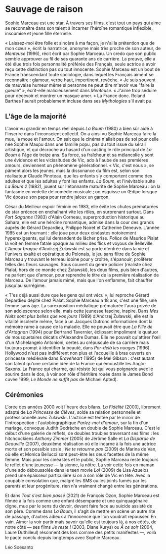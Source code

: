 # Sauvage de raison

Sophie Marceau est une star. À travers ses films, c'est tout un pays qui aime se reconnaître dans son talent à incarner l'héroïne romantique inflexible, insoumise et jeune fille éternelle.

« Laissez-moi être folle et sincère à ma façon, je n'ai la prétention que de mon cœur », écrit la narratrice, anonyme mais très proche de son auteur, de _Menteuse_ (1996), récit écrit par Sophie Marceau. Un credo que son public semble approuver au fil de ses quarante ans de carrière. La preuve, elle a été élue trois fois personnalité préférée des Français, seule actrice à avoir reçu cette distinction pas du tout innocente. Sophie Marceau est un bout de France transcendant toute sociologie, dans lequel les Français aiment se reconnaître : glamour, verbe haut, impertinent, revêche. « Je suis souvent de mauvaise humeur même si personne ne peut dire m'avoir vue "faire la gueule" », écrit-elle malicieusement dans _Menteuse_. « J'aime trop séduire pour décevoir et montrer un masque amer. » La France donc. Roland Barthes l'aurait probablement incluse dans ses _Mythologies_ s'il avait pu.

## L'âge de la majorité

L'avoir vu grandir en temps réel depuis _La Boum_ (1980) a bien sûr aidé à l'inscrire dans l'inconscient collectif. On a ainsi vu Sophie Marceau faire la mue, la moue et l'amour. On sait que le cinéma n'allait pas de soi pour celle née Sophie Maupu dans une famille popu, pas du tout issue du sérail artistique, et qui décroche au hasard d'un casting le rôle principal de _La Boum_ à l'âge de treize ans. Sa force, sa fraîcheur et sa mélancolie y sont une évidence et les vicissitudes de Vic, ado à l'aube de ses premières amours, deviennent un phénomène générationnel. « Vic, c'est nous », se pâment alors les jeunes, mais la dissonance du film est, selon son réalisateur Claude Pinoteau, que les enfants s'y comportent comme des adultes et que les adultes y font les enfants. _La Boum_, et l'inévitable suite _La Boum 2_ (1982), jouent sur l'étonnante maturité de Sophie Marceau : on la fantasme en vedette de comédie musicale ; on esquisse un Œdipe lorsque Vic épouse son papa pour rendre jaloux un garçon.

César du Meilleur espoir féminin en 1983, elle évite les chutes prématurées de star précoce en enchaînant vite les rôles, en surprenant surtout. Dans _Fort Saganne_ (1983) d'Alain Corneau, superproduction historique au Sahara, elle est une héroïne romantique, admise dans la cour des grands auprès de Gérard Depardieu, Philippe Noiret et Catherine Deneuve. L'année 1985 est un tournant : elle joue pour deux cinéastes notoirement hyperexigeants, qui lui demandent de lâcher prise. _Police_ de Maurice Pialat la voit en femme fatale opaque au milieu des flics et voyous de Belleville. _L'Amour braque_ d'Andrzej Żuławski est sa porte d'entrée dans la vie et l'univers exalté et opératique du Polonais, le jeu sans filtre de Sophie Marceau y trouvant le terreau idoine pour y croître, s'épanouir, proliférer telles des fleurs sauvages. Sous couvert du genre policier (réaliste chez Pialat, hors de ce monde chez Żuławski), les deux films, puis bien d'autres, ne parlent que d'amour, pour reprendre le titre de la première réalisation de Marceau. De l'amour jamais mimé, mais que l'on enflamme, fait chauffer jusqu'au surrégime.

« T'es déjà aussi dure que les gens qui ont vécu », lui reproche Gérard Depardieu dépité chez Pialat. Sophie Marceau a 18 ans, c'est une fille, une femme sans âge. La surexposition médiatique prématurée l'aura privée de son adolescence selon elle, mais cette jeunesse fascine, inspire. Dans _Mes Nuits sont plus belles que vos jours_ (1989) d'Andrzej Żuławski, elle est la vitalité insolente même, face à un Jacques Dutronc informaticien dont la mémoire rame à cause de la maladie. Elle ne pouvait être que _La Fille de d'Artagnan_ (1994) pour Bertrand Tavernier, éclipsant impoliment le quatuor de mousquetaires décatis d'Alexandre Dumas. Elle ne pouvait qu'attirer l'œil d'un Michelangelo Antonioni, certes au crépuscule de sa carrière mais toujours prompt à identifier la beauté, dans _Par-delà les nuages_ (1996). Hollywood n'est pas indifférent non plus et l'accueille à bras ouverts en princesse médiévale dans _Braveheart_ (1995) de Mel Gibson : c'est autant son talent qu'une certaine idée de la France qui émoustille les Anglo-Saxons. La France qui charme, qui résiste (et qui vous poignarde avec le sourire dans le dos, à voir son rôle d'héritière rouée dans le James Bond cuvée 1999, _Le Monde ne suffit pas_ de Michael Apted).

## Cérémonies

L'orée des années 2000 voit l'heure des bilans. _La Fidélité_ (2000), librement adapté de _La Princesse de Clèves_, solde sa relation personnelle et professionnelle avec Żuławski. L'actrice est tentée par le miroir de l'introspection : l'autobiographique _Parlez-moi d'amour_, sur la fin d'un mariage, convoque Judith Godrèche en double de Sophie Marceau. C'est le début d'une galerie de reflets, de doubles troubles traversant ses films : les hitchcockiens _Anthony Zimmer_ (2005) de Jérôme Salle et _La Disparue de Deauville_ (2007), deuxième réalisation où elle incarne à la fois une actrice morte et son possible sosie ; _Ne te retourne pas_ (2009) de Marina de Van, où elle et Monica Bellucci sont peut-être les deux facettes de la même femme. Mais pour les cinéastes et le public, Sophie Marceau reste toujours le reflet d'une jeunesse — la sienne, la nôtre. La voir cette fois en maman d'une ado déboussolée dans le teen movie _Lol_ (2009) de Lisa Azuelos prend une épaisseur particulière si on a son rôle de Vic en tête. Avec la coupable consolation que, malgré les SMS ou les joints fumés par les parents et leur progéniture, rien n'a vraiment changé entre les générations.

Et dans _Tout s'est bien passé_ (2021) de François Ozon, Sophie Marceau est filmée à la fois comme une enfant désemparée et une quinquagénaire digne, mue par le sens du devoir, devant faire face au suicide assisté de son père. Comme dans _La Boum_, il s'agit de mettre en scène un autre rite de passage, d'autres adieux à l'innocence que l'on voudrait repousser. En vain. Aimer la voir partir mais savoir qu'elle est toujours là, à nos côtés, de notre côté — ses films _Je reste !_ (2003, Diane Kurys) ou _À ce soir_ (2004, Laure Duthilleul) résonnent dès lors comme des petits manifestes —, voilà le pacte conclu depuis longtemps avec Sophie Marceau.

Léo Soesanto

